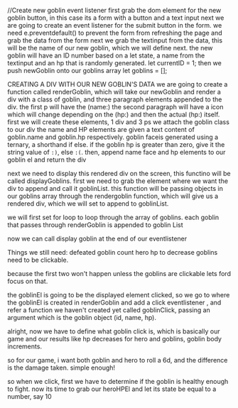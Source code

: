 //Create new goblin event listener
first grab the dom element for the new goblin button, in this case its a form with a button and a text input
next we are going to create an event listener for the submit button in the form.
we need e.preventdefault() to prevent the form from refreshing the page and grab the data from the form
next we grab the textinput from the data, this will be the name of our new goblin, which we will define next.
the new goblin will have an ID number based on a let state, a name from the textinput and an hp that is randomly generated.
let currentID = 1;
then we push newGoblin onto our goblins array
let goblins = [];

CREATING A DIV WITH OUR NEW GOBLIN'S DATA
we are going to create a function called renderGoblin, which will take our newGoblin and render a div with a class of goblin, and three paragraph elements appended to the div. the first p will have the (name:) the second paragraph will have a icon which will change depending on the (hp:) and then the actual (hp:) itself.
first we will create these elements, 1 div and 3 ps
we attach the goblin class to our div
the name and HP elements are given a text content of goblin.name and goblin.hp respectively. 
goblin faceis generated using a ternary, a shorthand if else. if the goblin hp is greater than zero, give it the string value of `:)`, else `:(`.
then, append  name face and hp elements to our goblin el and return the div

next we need to display this rendered div on the screen, this functino will be called displayGoblins. first we need to grab the element where we want the div to append and call it goblinList. this function will be passing objects in our goblins array through the rendergoblin function, which will give us a rendered div, which we will set to append to goblinList. 

we will first set for loop to loop through the array of goblins. each goblin that passes through renderGoblin is appended to goblin List

now we can call display goblin at the end of our eventlistener

Things we still need: 
defeated goblin count
hero hp to decrease
goblins need to be clickable. 

because the first two won't happen unless the goblins are clickable lets ford focus on that.

the goblinEl is going to be the displayed element clicked, so we go to where the goblinEl is created in renderGoblin and add a click eventlistener , and refer a function we haven't created yet called goblinClick, passing an argument which is the goblin object (id, name, hp).

alright, now we have to define what goblin click is, which is basically our game and our results like hp decreases for hero and goblins, goblin body increments.

so for our game, i want both goblin and hero to roll a 6d, and the difference is the damage taken. simple enough!

so when we click, first we have to determine if the goblin is healthy enough to fight.
now its time to grab our heroHPEl and let its state be equal to a number, say 10
